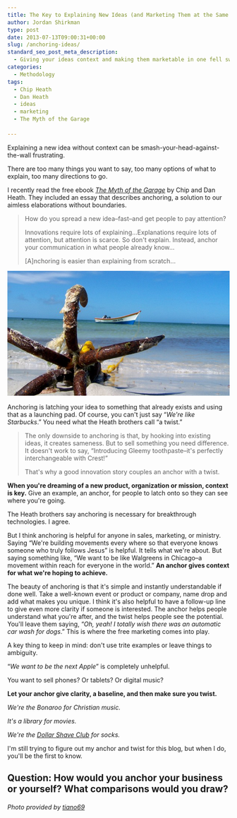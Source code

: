 ```yaml
---
title: The Key to Explaining New Ideas (and Marketing Them at the Same Time)
author: Jordan Shirkman
type: post
date: 2013-07-13T09:00:31+00:00
slug: /anchoring-ideas/
standard_seo_post_meta_description:
  - Giving your ideas context and making them marketable in one fell swoop.
categories:
  - Methodology
tags:
  - Chip Heath
  - Dan Heath
  - ideas
  - marketing
  - The Myth of the Garage

---
```

Explaining a new idea without context can be smash-your-head-against-the-wall frustrating.

There are too many things you want to say, too many options of what to explain, too many directions to go.

I recently read the free ebook [_The Myth of the Garage_](http://www.amazon.com/The-Myth-Garage-ebook/dp/B0061UC83A) by Chip and Dan Heath. They included an essay that describes anchoring, a solution to our aimless elaborations without boundaries.

> How do you spread a new idea&#8211;fast&#8211;and get people to pay attention?
> 
> Innovations require lots of explaining&#8230;Explanations require lots of attention, but attention is scarce. So don't explain. Instead, anchor your communication in what people already know&#8230;
> 
> [A]nchoring is easier than explaining from scratch&#8230;

![Image](/static/images/anchor-on-shore.jpeg) 

Anchoring is latching your idea to something that already exists and using that as a launching pad. Of course, you can't just say &#8220;_We're like Starbucks_.&#8221; You need what the Heath brothers call &#8220;a twist.&#8221;

> The only downside to anchoring is that, by hooking into existing ideas, it creates sameness. But to sell something you need difference. It doesn't work to say, &#8220;Introducing Gleemy toothpaste&#8211;it's perfectly interchangeable with Crest!&#8221;
> 
> That's why a good innovation story couples an anchor with a twist.

**When you're dreaming of a new product, organization or mission, context is key.** Give an example, an anchor, for people to latch onto so they can see where you're going.<!--more-->

The Heath brothers say anchoring is necessary for breakthrough technologies. I agree.

But I think anchoring is helpful for anyone in sales, marketing, or ministry. Saying &#8220;We're building movements every where so that everyone knows someone who truly follows Jesus&#8221; is helpful. It tells what we're about. But saying something like, &#8220;We want to be like Walgreens in Chicago&#8211;a movement within reach for everyone in the world.&#8221; **An anchor gives context for what we're hoping to achieve.**

The beauty of anchoring is that it's simple and instantly understandable if done well. Take a well-known event or product or company, name drop and add what makes you unique. I think it's also helpful to have a follow-up line to give even more clarity if someone is interested. The anchor helps people understand what you're after, and the twist helps people see the potential. You'll leave them saying, &#8220;_Oh, yeah! I totally wish there was an automatic car wash for dogs_.&#8221; This is where the free marketing comes into play.

A key thing to keep in mind: don't use trite examples or leave things to ambiguity.

&#8220;_We want to be the next Apple_&#8221; is completely unhelpful.

You want to sell phones? Or tablets? Or digital music?

**Let your anchor give clarity, a baseline, and then make sure you twist.**

_We're the Bonaroo for Christian music._

_It's a library for movies._

_We're the [Dollar Shave Club](http://dollarshaveclub.com) for socks._

I'm still trying to figure out my anchor and twist for this blog, but when I do, you'll be the first to know.

## Question: How would you anchor your business or yourself? What comparisons would you draw?

###### Photo provided by [tiano69](http://www.sxc.hu/profile/tiano69)
